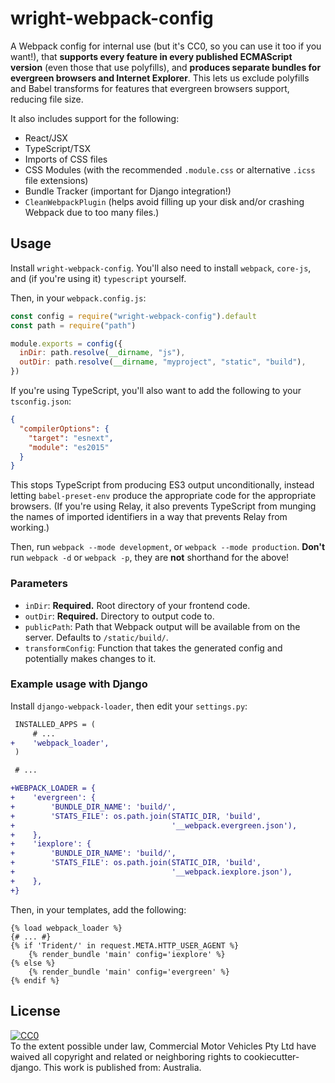 # wright-webpack-config

A Webpack config for internal use (but it's CC0, so you can use it too if you want!), that **supports every feature in every published ECMAScript version** (even those that use polyfills), and **produces separate bundles for evergreen browsers and Internet Explorer**. This lets us exclude polyfills and Babel transforms for features that evergreen browsers support, reducing file size.

It also includes support for the following:

- React/JSX
- TypeScript/TSX
- Imports of CSS files
- CSS Modules (with the recommended `.module.css` or alternative `.icss` file extensions)
- Bundle Tracker (important for Django integration!)
- `CleanWebpackPlugin` (helps avoid filling up your disk and/or crashing Webpack due to too many files.)

## Usage

Install `wright-webpack-config`. You'll also need to install `webpack`, `core-js`, and (if you're using it) `typescript` yourself.

Then, in your `webpack.config.js`:

```js
const config = require("wright-webpack-config").default
const path = require("path")

module.exports = config({
  inDir: path.resolve(__dirname, "js"),
  outDir: path.resolve(__dirname, "myproject", "static", "build"),
})
```

If you're using TypeScript, you'll also want to add the following to your `tsconfig.json`:

```json
{
  "compilerOptions": {
    "target": "esnext",
    "module": "es2015"
  }
}
```

This stops TypeScript from producing ES3 output unconditionally, instead letting `babel-preset-env` produce the appropriate code for the appropriate browsers. (If you're using Relay, it also prevents TypeScript from munging the names of imported identifiers in a way that prevents Relay from working.)

Then, run `webpack --mode development`, or `webpack --mode production`. **Don't** run `webpack -d` or `webpack -p`, they are **not** shorthand for the above!

### Parameters

- `inDir`: **Required.** Root directory of your frontend code.
- `outDir`: **Required.** Directory to output code to.
- `publicPath`: Path that Webpack output will be available from on the server. Defaults to `/static/build/`.
- `transformConfig`: Function that takes the generated config and potentially makes changes to it.

### Example usage with Django

Install `django-webpack-loader`, then edit your `settings.py`:

```diff
 INSTALLED_APPS = (
     # ...
+    'webpack_loader',
 )

 # ...

+WEBPACK_LOADER = {
+    'evergreen': {
+        'BUNDLE_DIR_NAME': 'build/',
+        'STATS_FILE': os.path.join(STATIC_DIR, 'build',
+                                   '__webpack.evergreen.json'),
+    },
+    'iexplore': {
+        'BUNDLE_DIR_NAME': 'build/',
+        'STATS_FILE': os.path.join(STATIC_DIR, 'build',
+                                   '__webpack.iexplore.json'),
+    },
+}
```

Then, in your templates, add the following:

```django
{% load webpack_loader %}
{# ... #}
{% if 'Trident/' in request.META.HTTP_USER_AGENT %}
    {% render_bundle 'main' config='iexplore' %}
{% else %}
    {% render_bundle 'main' config='evergreen' %}
{% endif %}
```

## License

<p xmlns:dct="http://purl.org/dc/terms/" xmlns:vcard="http://www.w3.org/2001/vcard-rdf/3.0#">
  <a rel="license"
     href="http://creativecommons.org/publicdomain/zero/1.0/">
    <img src="http://i.creativecommons.org/p/zero/1.0/88x31.png" style="border-style: none;" alt="CC0" />
  </a>
  <br />
  To the extent possible under law,
  <span resource="[_:publisher]" rel="dct:publisher">
    <span property="dct:title">Commercial Motor Vehicles Pty Ltd</span></span>
  have waived all copyright and related or neighboring rights to
  <span property="dct:title">cookiecutter-django</span>.
This work is published from:
<span property="vcard:Country" datatype="dct:ISO3166"
      content="AU" about="[_:publisher]">
  Australia</span>.
</p>
